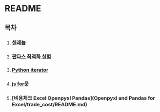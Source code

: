 # README

## 목차

1. ### [셀레늄](Selenium/LoginBot/README.md)

1. ### [판다스 최적화 실험](Pandas/speed_test/README.md)

1. ### [Python iterator](Python/iterator/README.md)

1. ### [js for문](JS/for/README.md)

5. ### [비용체크 Excel Openpyxl Pandas](Openpyxl and Pandas for Excel/trade_cost/README.md)
